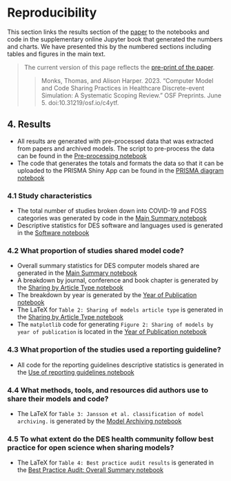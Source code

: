 # Reproducibility

This section links the results section of the [paper](https://osf.io/c4ytf/) to the notebooks and code in the supplementary online Jupyter book that generated the numbers and charts.  We have presented this by the numbered sections including tables and figures in the main text.  

> The current version of this page reflects the [pre-print of the paper](https://osf.io/c4ytf/).
>> Monks, Thomas, and Alison Harper. 2023. “Computer Model and Code Sharing Practices in Healthcare Discrete-event Simulation: A Systematic Scoping Review.” OSF Preprints. June 5. doi:10.31219/osf.io/c4ytf.


## 4. Results

* All results are generated with pre-processed data that was extracted from papers and archived models. The script to pre-process the data can be found in the [Pre-processing notebook](../03_results/01_preprocessing.ipynb)
* The code that generates the totals and formats the data so that it can be uploaded to the PRISMA Shiny App can be found in the [PRISMA diagram notebook](../03_results/00_prisma.ipynb)

### 4.1 Study characteristics

* The total number of studies broken down into COVID-19 and FOSS categories was generated by code in the [Main Summary notebook](../03_results/02_sharing_hl_summary.ipynb)
* Descriptive statistics for DES software and languages used is generated in the [Software notebook](../03_results/03b_software.ipynb)

### 4.2 What proportion of studies shared model code?

* Overall summary statistics for DES computer models shared are generated in the [Main Summary notebook](../03_results/02_sharing_hl_summary.ipynb) 
* A breakdown by journal, conference and book chapter is generated by the [Sharing by Article Type notebook](../03_results/03_article_type.ipynb)
* The breakdown by year is generated by the [Year of Publication notebook](../03_results/03a_year.ipynb)
* The LaTeX for `Table 2: Sharing of models article type` is generated in the [Sharing by Article Type notebook](../03_results/03_article_type.ipynb)
* The `matplotlib` code for generating `Figure 2: Sharing of models by year of publication` is located in the [Year of Publication notebook](../03_results/03a_year.ipynb)

### 4.3 What proportion of the studies used a reporting guideline?

* All code for the reporting guidelines descriptive statistics is generated in the [Use of reporting guidelines notebook](../03_results/03a_reporting_guidelines.ipynb)

### 4.4 What methods, tools, and resources did authors use to share their models and code?

* The LaTeX for `Table 3: Jansson et al. classification of model archiving.` is generated by the [Model Archiving notebook](../03_results/07a_jansson_sharing_method.ipynb)

### 4.5 To what extent do the DES health community follow best practice for open science when sharing models?

* The LaTeX for `Table 4: Best practice audit results` is generated in the [Best Practice Audit: Overall Summary notebook](../03_results/07_bpa_summary.ipynb)

